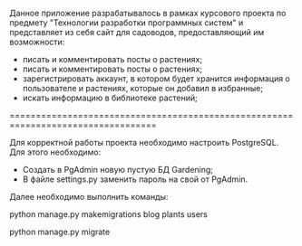 Данное приложение разрабатывалось в рамках курсового проекта по предмету "Технологии разработки программных систем"
и представляет из себя сайт для садоводов, предоставляющий им возможности:</br>
<ul>
  <li>писать и комментировать посты о растениях;</li>
  <li>писать и комментировать посты о растениях;</li>
  <li>зарегистрировать аккаунт, в котором будет хранится информация о пользователе и растениях, которые он добавил в избранные;</li>
  <li>искать информацию в библиотеке растений;</li>
</ul>


==================================================================================

Для корректной работы проекта необходимо настроить PostgreSQL. Для этого необходимо:
- Создать в PgAdmin новую пустую БД Gardening;
- В файле settings.py заменить пароль на свой от PgAdmin.

Далее необходимо выполнить команды:

python manage.py makemigrations blog plants users

python manage.py migrate   
